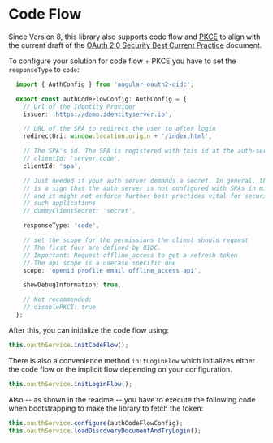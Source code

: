 # Code Flow

Since Version 8, this library also supports code flow and [PKCE](https://tools.ietf.org/html/rfc7636) to align with the current draft of the [OAuth 2.0 Security Best Current Practice](https://tools.ietf.org/html/draft-ietf-oauth-security-topics-13) document. 


To configure your solution for code flow + PKCE you have to set the `responseType` to `code`:

  ```TypeScript
    import { AuthConfig } from 'angular-oauth2-oidc';

    export const authCodeFlowConfig: AuthConfig = {
      // Url of the Identity Provider
      issuer: 'https://demo.identityserver.io',

      // URL of the SPA to redirect the user to after login
      redirectUri: window.location.origin + '/index.html',

      // The SPA's id. The SPA is registered with this id at the auth-server
      // clientId: 'server.code',
      clientId: 'spa',

      // Just needed if your auth server demands a secret. In general, this
      // is a sign that the auth server is not configured with SPAs in mind
      // and it might not enforce further best practices vital for security
      // such applications.
      // dummyClientSecret: 'secret',

      responseType: 'code',

      // set the scope for the permissions the client should request
      // The first four are defined by OIDC. 
      // Important: Request offline_access to get a refresh token
      // The api scope is a usecase specific one
      scope: 'openid profile email offline_access api',

      showDebugInformation: true,

      // Not recommended:
      // disablePKCI: true,
    };
  ```

After this, you can initialize the code flow using:

  ```TypeScript
  this.oauthService.initCodeFlow();
  ```

There is also a convenience method `initLoginFlow` which initializes either the code flow or the implicit flow depending on your configuration. 

  ```TypeScript
  this.oauthService.initLoginFlow();
  ```

Also -- as shown in the readme -- you have to execute the following code when bootstrapping to make the library to fetch the token:

```TypeScript
this.oauthService.configure(authCodeFlowConfig);
this.oauthService.loadDiscoveryDocumentAndTryLogin();
```



